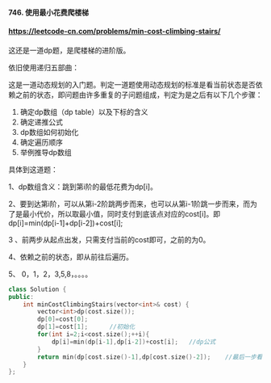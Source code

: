 #### 746. 使用最小花费爬楼梯

#### https://leetcode-cn.com/problems/min-cost-climbing-stairs/

这还是一道dp题，是爬楼梯的进阶版。

依旧使用递归五部曲：

这是一道动态规划的入门题。判定一道题使用动态规划的标准是看当前状态是否依赖之前的状态，即问题由许多重复的子问题组成，判定为是之后有以下几个步骤：

1. 确定dp数组（dp table）以及下标的含义
2. 确定递推公式
3. dp数组如何初始化
4. 确定遍历顺序
5. 举例推导dp数组

具体到这道题：

1、dp数组含义：跳到第i阶的最低花费为dp[i]。

2、要到达第i阶，可以从第i-2阶跳两步而来，也可以从第i-1阶跳一步而来，而为了是最小代价，所以取最小值，同时支付到底该点对应的cost[i]。即dp[i]=min(dp[i-1]+dp[i-2])+cost[i];

3 、前两步从起点出发，只需支付当前的cost即可，之前的为0。

4、依赖之前的状态，即从前往后遍历。

5、 0，1，2，3,5,8，。。。。

```cpp
class Solution {
public:
    int minCostClimbingStairs(vector<int>& cost) {
        vector<int>dp(cost.size());
        dp[0]=cost[0];
        dp[1]=cost[1];      //初始化
        for(int i=2;i<cost.size();++i){
            dp[i]=min(dp[i-1],dp[i-2])+cost[i];   //dp公式
        }
        return min(dp[cost.size()-1],dp[cost.size()-2]);    //最后一步看作不需要代价，那么取倒一倒二的最小值即为结果。
    }
};

```

